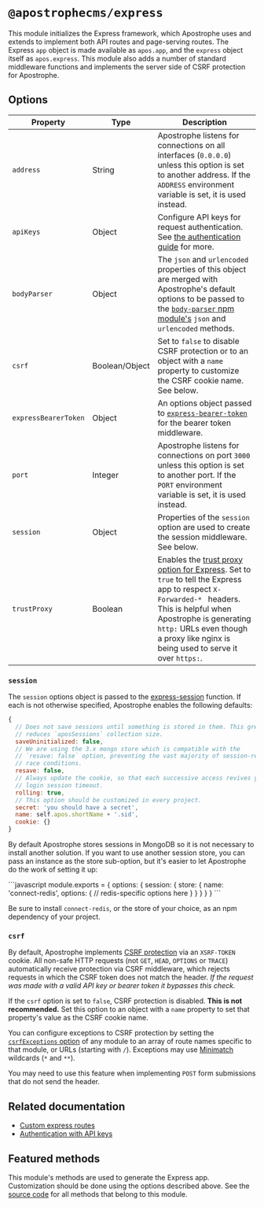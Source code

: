# `@apostrophecms/express`

This module initializes the Express framework, which Apostrophe uses and extends to implement both API routes and page-serving routes. The Express `app` object is made available as `apos.app`, and the `express` object itself as `apos.express`. This module also adds a number of standard middleware functions and implements the server side of CSRF protection for Apostrophe.

## Options

|  Property | Type | Description |
|---|---|---|
|`address` | String | Apostrophe listens for connections on all interfaces (`0.0.0.0`) unless this option is set to another address. If the `ADDRESS` environment variable is set, it is used instead. |
|`apiKeys` | Object | Configure API keys for request authentication. See [the authentication guide](/reference/api/authentication.md#api-keys) for more. |
|`bodyParser` | Object | The `json` and `urlencoded` properties of this object are merged with Apostrophe's default options to be passed to the [`body-parser` npm module's](https://www.npmjs.com/package/body-parser) `json` and `urlencoded` methods. |
|`csrf` | Boolean/Object | Set to `false` to disable CSRF protection or to an object with a `name` property to customize the CSRF cookie name. See below. |
|`expressBearerToken` | Object | An options object passed to [`express-bearer-token`](https://www.npmjs.com/package/express-bearer-token) for the bearer token middleware. |
|`port` | Integer | Apostrophe listens for connections on port `3000` unless this option is set to another port. If the `PORT` environment variable is set, it is used instead. |
|`session` | Object | Properties of the `session` option are used to create the session middleware. See below. |
|`trustProxy` | Boolean | Enables the [trust proxy option for Express](https://expressjs.com/en/api.html#trust.proxy.options.table). Set to `true` to tell the Express app to  respect `X-Forwarded-* ` headers. This is helpful when Apostrophe is generating `http:` URLs even though a proxy like nginx is being used to serve it over `https:`. |

### `session`

The `session` options object is passed to the
[express-session](https://npmjs.org/package/express-session) function. If each is not otherwise specified, Apostrophe enables the following defaults:

```javascript
{
  // Does not save sessions until something is stored in them. This greatly
  // reduces `aposSessions` collection size.
  saveUninitialized: false,
  // We are using the 3.x mongo store which is compatible with the
  // `resave: false` option, preventing the vast majority of session-related
  // race conditions.
  resave: false,
  // Always update the cookie, so that each successive access revives your
  // login session timeout.
  rolling: true,
  // This option should be customized in every project.
  secret: 'you should have a secret',
  name: self.apos.shortName + '.sid',
  cookie: {}
}
```

By default Apostrophe stores sessions in MongoDB so it is not necessary to install another solution. If you want to use another session store, you can pass an instance as the store sub-option, but it's easier to let Apostrophe do the work of setting it up:

<AposCodeBlock>
  ```javascript
  module.exports = {
    options: {
      session: {
        store: {
          name: 'connect-redis',
          options: {
            // redis-specific options here
          }
        }
      }
    }
  }
  ```
  <template v-slot:caption>
    modules/@apostrophecms/express/index.js
  </template>
</AposCodeBlock>

Be sure to install `connect-redis`, or the store of your choice, as an npm dependency of your project.

### `csrf`

By default, Apostrophe implements [CSRF protection](https://en.wikipedia.org/wiki/Cross-site_request_forgery) via an `XSRF-TOKEN` cookie. All non-safe HTTP requests (not `GET`, `HEAD`, `OPTIONS` or `TRACE`) automatically receive protection via CSRF middleware, which rejects requests in which the CSRF token does not match the header. *If the request was made with a valid API key or bearer token it bypasses this check.*

If the `csrf` option is set to `false`, CSRF protection is disabled. **This is not recommended.** Set this option to an object with a `name` property to set that property's value as the CSRF cookie name.

You can configure exceptions to CSRF protection by setting the [`csrfExceptions` option](/reference/module-api/module-options.md#csrfexceptions) of any module to an array of route names specific to that module, or URLs (starting with `/`). Exceptions may use [Minimatch](https://github.com/isaacs/minimatch) wildcards (`*` and `**`).

You may need to use this feature when implementing `POST` form submissions that do not send the header.

## Related documentation

- [Custom express routes](/reference/module-api/module-overview.md#routes-self)
- [Authentication with API keys](/reference/api/authentication.md#api-keys)

## Featured methods

This module's methods are used to generate the Express app. Customization should be done using the options described above. See the [source code](https://github.com/apostrophecms/apostrophe/blob/main/modules/%40apostrophecms/express/index.js) for all methods that belong to this module.
<!-- Some are used within the module and would just create noise here. -->
